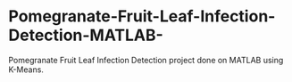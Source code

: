 # Pomegranate-Fruit-Leaf-Infection-Detection-MATLAB-
Pomegranate Fruit Leaf Infection Detection project done on MATLAB using K-Means.
